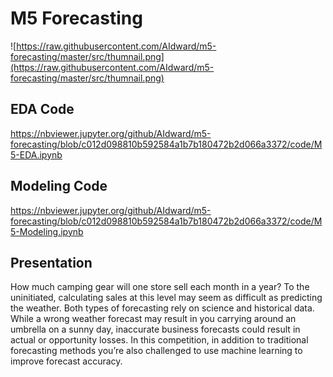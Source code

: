 # M5 Forecasting

![https://raw.githubusercontent.com/AIdward/m5-forecasting/master/src/thumnail.png](https://raw.githubusercontent.com/AIdward/m5-forecasting/master/src/thumnail.png)


## EDA Code
https://nbviewer.jupyter.org/github/AIdward/m5-forecasting/blob/c012d098810b592584a1b7b180472b2d066a3372/code/M5-EDA.ipynb

## Modeling Code
https://nbviewer.jupyter.org/github/AIdward/m5-forecasting/blob/c012d098810b592584a1b7b180472b2d066a3372/code/M5-Modeling.ipynb

## Presentation

How much camping gear will one store sell each month in a year? To the uninitiated, calculating sales at this level may seem as difficult as predicting the weather. Both types of forecasting rely on science and historical data. While a wrong weather forecast may result in you carrying around an umbrella on a sunny day, inaccurate business forecasts could result in actual or opportunity losses. In this competition, in addition to traditional forecasting methods you’re also challenged to use machine learning to improve forecast accuracy.
